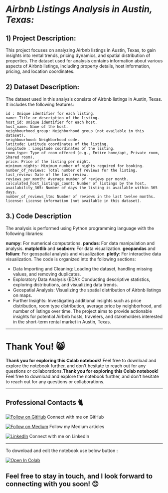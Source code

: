 # _Airbnb Listings Analysis in Austin, Texas:_

## 1) **Project Description:**
This project focuses on analyzing Airbnb listings in Austin, Texas, to gain insights into rental trends, pricing dynamics, and spatial distribution of properties. The dataset used for analysis contains information about various aspects of Airbnb listings, including property details, host information, pricing, and location coordinates.

## 2) **Dataset Description:**

The dataset used in this analysis consists of Airbnb listings in Austin, Texas. It includes the following features:

```
id : Unique identifier for each listing.
name: Title or description of the listing.
host_id: Unique identifier for each host.
host_name: Name of the host.
neighbourhood_group: Neighborhood group (not available in this dataset).
neighbourhood: Neighborhood code.
latitude: Latitude coordinates of the listing.
longitude : Longitude coordinates of the listing.
room_type: Type of room offered (e.g., Entire home/apt, Private room, Shared room).
price: Price of the listing per night.
minimum_nights: Minimum number of nights required for booking.
number_of_reviews: Total number of reviews for the listing.
last_review: Date of the last review.
reviews_per_month: Average number of reviews per month.
calculated_host_listings_count: Number of listings by the host.
availability_365: Number of days the listing is available within 365 days.
number_of_reviews_ltm: Number of reviews in the last twelve months.
license: License information (not available in this dataset).
```

## 3.) Code Description
The analysis is performed using Python programming language with the following libraries:

**numpy**: For numerical computations.
**pandas**: For data manipulation and analysis.
**matplotlib** and **seaborn**: For data visualization.
**geopandas** and **folium**: For geospatial analysis and visualization.
**plotly**: For interactive data visualization.
The code is organized into the following sections:

- Data Importing and Cleaning: Loading the dataset, handling missing values, and removing duplicates.
- Exploratory Data Analysis (EDA): Conducting descriptive statistics, exploring distributions, and visualizing data trends.
- Geospatial Analysis: Visualizing the spatial distribution of Airbnb listings on maps.
- Further Insights: Investigating additional insights such as price distribution, room type distribution, average price by neighborhood, and number of listings over time.
The project aims to provide actionable insights for potential Airbnb hosts, travelers, and stakeholders interested in the short-term rental market in Austin, Texas.

---

# Thank You! 😸
**Thank you for exploring this Colab notebook!** Feel free to download and explore the notebook further, and don't hesitate to reach out for any questions or collaborations.**Thank you for exploring this Colab notebook!** Feel free to download and explore the notebook further, and don't hesitate to reach out for any questions or collaborations.


---

## Professional Contacts 🐈

[![Follow on GitHub](https://img.shields.io/badge/Follow%20on%20GitHub-%23FF4500?style=flat&logo=github&logoColor=black)](https://github.com/Darshan0902) Connect with me on GitHub

[![Follow on Medium](https://img.shields.io/badge/Follow%20on%20Medium-%23FF4500?style=flat&logo=medium&logoColor=white)](https://prabhudarshan09.medium.com/) Follow my Medium articles

[![LinkedIn](https://img.shields.io/badge/Connect%20on%20LinkedIn-%23FF4500?style=flat&logo=linkedin&logoColor=white)](https://linkedin.com/in/darshanprabhu009/) Connect with me on LinkedIn

---

To download and edit the notebook use below button :

[![Open In Colab](https://colab.research.google.com/assets/colab-badge.svg)](https://colab.research.google.com/github/Darshan0902/2024-MACHINE-LEARNING-.-/blob/main/analysis_on_airbnb_listings.ipynb)

## Feel free to stay in touch, and I look forward to connecting with you soon! 😊
